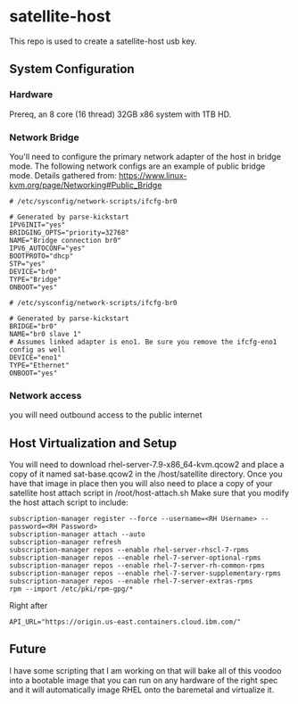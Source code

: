 # satellite-host

This repo is used to create a satellite-host usb key.

## System Configuration

### Hardware
Prereq, an 8 core (16 thread) 32GB x86 system with 1TB HD.

### Network Bridge
You'll need to configure the primary network adapter of the host in bridge mode. The following network configs are an example of public bridge mode. Details gathered from:
https://www.linux-kvm.org/page/Networking#Public_Bridge

```
# /etc/sysconfig/network-scripts/ifcfg-br0

# Generated by parse-kickstart
IPV6INIT="yes"
BRIDGING_OPTS="priority=32768"
NAME="Bridge connection br0"
IPV6_AUTOCONF="yes"
BOOTPROTO="dhcp"
STP="yes"
DEVICE="br0"
TYPE="Bridge"
ONBOOT="yes"
```

```
# /etc/sysconfig/network-scripts/ifcfg-br0

# Generated by parse-kickstart
BRIDGE="br0"
NAME="br0 slave 1"
# Assumes linked adapter is eno1. Be sure you remove the ifcfg-eno1 config as well
DEVICE="eno1"
TYPE="Ethernet"
ONBOOT="yes"
```

### Network access
you will need outbound access to the public internet


## Host Virtualization and Setup
You will need to download rhel-server-7.9-x86_64-kvm.qcow2 and place a copy of it named sat-base.qcow2 in the /host/satellite directory. Once you have that image in place then you will also need to place a copy of your satellite host attach script in /root/host-attach.sh Make sure that you modify the host attach script to include:

```
subscription-manager register --force --username=<RH Username> --password=<RH Password>
subscription-manager attach --auto
subscription-manager refresh
subscription-manager repos --enable rhel-server-rhscl-7-rpms
subscription-manager repos --enable rhel-7-server-optional-rpms
subscription-manager repos --enable rhel-7-server-rh-common-rpms
subscription-manager repos --enable rhel-7-server-supplementary-rpms
subscription-manager repos --enable rhel-7-server-extras-rpms
rpm --import /etc/pki/rpm-gpg/*
```

Right after
```
API_URL="https://origin.us-east.containers.cloud.ibm.com/"
```

## Future
I have some scripting that I am working on that will bake all of this voodoo into a bootable image that you can run on any hardware of the right spec and it will automatically image RHEL onto the baremetal and virtualize it.